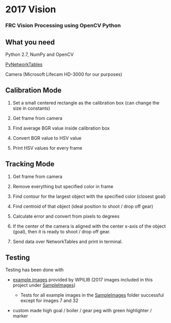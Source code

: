 # 2017 Vision

### FRC Vision Processing using OpenCV Python

## What you need

Python 2.7, NumPy and OpenCV

[PyNetworkTables](https://github.com/robotpy/pynetworktables)

Camera (Microsoft Lifecam HD-3000 for our purposes)

## Calibration Mode

1. Set a small centered rectangle as the calibration box (can change the size in constants)

2. Get frame from camera

3. Find average BGR value inside calibration box

4. Convert BGR value to HSV value

5. Print HSV values for every frame

## Tracking Mode

1. Get frame from camera

2. Remove everything but specified color in frame

3. Find contour for the largest object with the specified color (closest goal)

4. Find centroid of that object (ideal position to shoot / drop off gear)

5. Calculate error and convert from pixels to degrees

6. If the center of the camera is aligned with the center x-axis of the object (goal), then it is ready to shoot / drop off gear.

7. Send data over NetworkTables and print in terminal.

## Testing

Testing has been done with 

 - [example images](https://usfirst.collab.net/sf/frs/do/viewRelease/projects.wpilib/frs.sample_programs.2017_c_java_vision_sample?_message=1483834990405) provided by WPILIB (2017 images included in this project under [SampleImages](https://github.com/nerdherd/2017Vision/tree/master/SampleImages))

    - Tests for all example images in the [SampleImages](https://github.com/nerdherd/2017Vision/tree/master/SampleImages) folder successful except for images 7 and 32

 - custom made high goal / boiler / gear peg with green highlighter / marker
